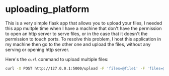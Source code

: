 # uploading_platform
This is a very simple flask app that allows you to upload your files, I needed this app multple time when I have a machine that don't have the permission to open an http server to serve files, or in the case that it doesn't the permission to touch ports. To resolve this problem, I host this application in my machine then go to the other one and upload the files, without any serving or opening http server.

Here's the `curl` command to upload multiple files:
```bash
curl -X POST http://127.0.0.1:5000/upload -F 'files=@file1' -F 'files=@file2'
```
